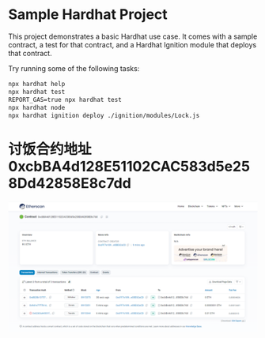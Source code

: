 # Sample Hardhat Project

This project demonstrates a basic Hardhat use case. It comes with a sample contract, a test for that contract, and a Hardhat Ignition module that deploys that contract.

Try running some of the following tasks:

```shell
npx hardhat help
npx hardhat test
REPORT_GAS=true npx hardhat test
npx hardhat node
npx hardhat ignition deploy ./ignition/modules/Lock.js
```
# 讨饭合约地址 0xcbBA4d128E51102CAC583d5e258Dd42858E8c7dd

![alt text](assets/1754364338230.png)